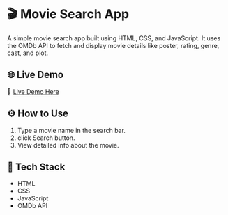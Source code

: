 # 🎬 Movie Search App

A simple movie search app built using HTML, CSS, and JavaScript. It uses the OMDb API to fetch and display movie details like poster, rating, genre, cast, and plot.

## 🌐 Live Demo

🚀 [Live Demo Here](https://sweet-starship-da06d9.netlify.app/)

## ⚙️ How to Use

1. Type a movie name in the search bar.
2. click Search button.
3. View detailed info about the movie.

## 🚀 Tech Stack

- HTML
- CSS
- JavaScript
- OMDb API


